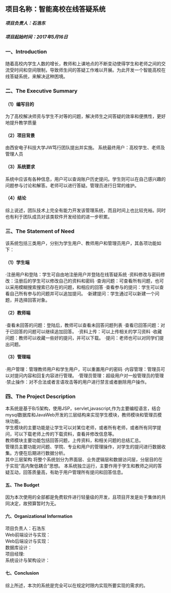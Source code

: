 ## 项目名称：智能高校在线答疑系统

##### 项目负责人：石浩东

##### 项目起始时间：2017年5月16日

### 一、Introduction
随着高校内学生人数的增长，教师和上课地点的不断变动使得学生和老师之间的交流受时间和空间限制，导致师生间的答疑工作难以开展。为此开发一个智能高校在线答疑系统，来解决这种困境。
### 二、The Executive Summary
#### （1）编写目的
为了高校解决师资与学生不对等的问题，解决师生之间答疑的效率和便携性，更好地提升教学质量
#### （2）项目背景
由西安电子科技大学JW笃行团队提出并实施。
系统最终用户：高校学生、老师及管理人员
#### （3）系统要求
系统中应该有各种信息，用户可以查询账户历史提问。学生则可以在自己感兴趣的问题参与讨论和解答。老师可以进行答疑。管理员进行日常的维护。
#### （4）结论
综上说述，团队技术上完全有能力开发该管理系统，而且时间上也比较充裕。同时也有利于团队成员对该类软件开发经验的进一步积累。

### 三、The Statement of Need
该系统包括三类用户，分别为学生用户、教师用户和管理员用户，其各项功能如下：
#### （1）学生端
·注册用户和登陆：学生可自由地注册用户并登陆在线答疑系统
·资料修改与密码修改：注册后的学生可以修改自己的资料和密码
·查询问题：可查看所有问题，也可以采用模糊搜索搜索已存在的问题，和相应的回答
·查看参与的提问：学生可以查看自己所有参与的问题并可以追加提问。
·新建提问：学生通过可以新建一个问题，并选择回答对象。
#### （2）教师端
·查看未回答的问题：登陆后，教师可以查看未回答问题列表
·查看已回答问题：对于已回答的问题可以继续追加回答。
·资料上传：可以上传相关的学习资料
·收藏问题：教师可以收藏一些好的提问，并可以下载。
·提问：老师也可以对同学们提出问题。
#### （3）管理端
·用户管理：管理教师用户和学生用户，可以重置用户的密码
·内容管理：管理员可以对提问内容和回复内容进行管理。
·管理员管理：超级用户对一般管理员的管理
·禁止操作：对不合法或者言语攻击等的用户进行禁言或者删除用户操作。

### 四、The Project Description
本系统是基于B/S架构，使用JSP，servlet,javascript,作为主要编程语言，结合mysql数据库和JavaWeb开发的三层结构来实现学生模块，教师模块和管理员模块功能。  
学生模块的主要功能是让学生可以对某位老师，或者所有老师，或者所有同学提问，可以下载老师上传的下载资料，查看并修改信息等。  
教师模块主要功能包括回答问题，上传资料，和相关问题的总结汇总。  
管理员主要功能对问题、学院、专业和用户的管理操作，对学生的提问进行数据收集。方便在后期进行数据分析。  
其中三层架构	将整个系统划分为界面层、业务逻辑层和数据访问层，分层目的在于实现“高内聚低耦合”思想。
本系统独立运行，主要作用于学生和教师之间的答疑互动，回答质量高，有助于用户管理所有提问和回答信息。

#### 五、The Budget
因为本次使用的全部都是免费软件进行轻量级的开发，且项目开发是处于集体的共同决定，故预算暂时为无。
#### 六、Organizational  Information
项目负责人：石浩东  
Web前端设计与实现：  
Web后端设计与实现：  
数据库设计：  
项目经理:  
系统设计与架构设计：  

#### 七、Conclusion
综上所述，本次的系统是完全可以在规定时限内实现所要实现的需求的。

